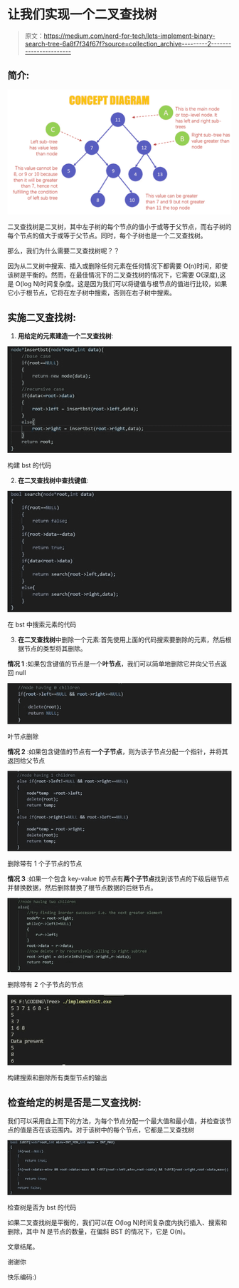 # 让我们实现一个二叉查找树

> 原文：<https://medium.com/nerd-for-tech/lets-implement-binary-search-tree-6a8f7f34f67f?source=collection_archive---------2----------------------->

## 简介:

![](img/6174a3ba88e1f7387b7e4c5bbdee6735.png)

二叉查找树是二叉树，其中左子树的每个节点的值小于或等于父节点，而右子树的每个节点的值大于或等于父节点。同时，每个子树也是一个二叉查找树。

那么，我们为什么需要二叉查找树呢？？

因为从二叉树中搜索、插入或删除任何元素在任何情况下都需要 O(n)时间，即使该树是平衡的。然而，在最佳情况下的二叉查找树的情况下，它需要 O(深度),这是 O(log N)时间复杂度。这是因为我们可以将键值与根节点的值进行比较，如果它小于根节点，它将在左子树中搜索，否则在右子树中搜索。

## **实施二叉查找树:**

1) **用给定的元素建造一个二叉查找树**:

![](img/527f4461f40d1a5062c675fb3562f116.png)

构建 bst 的代码

2) **在二叉查找树中查找键值**:

![](img/89e08f40a46c8aae71029d40e056bbc1.png)

在 bst 中搜索元素的代码

3) **在二叉查找树**中删除一个元素:首先使用上面的代码搜索要删除的元素，然后根据节点的类型将其删除。

**情况 1** :如果包含键值的节点是一个**叶节点**，我们可以简单地删除它并向父节点返回 null

![](img/11a80218625988c3bad115b06943ab32.png)

叶节点删除

**情况 2** :如果包含键值的节点有**一个子节点**，则为该子节点分配一个指针，并将其返回给父节点

![](img/2599e809da631916c74486135dfd30fd.png)

删除带有 1 个子节点的节点

**情况 3** :如果一个包含 key-value 的节点有**两个子节点**找到该节点的下级后继节点并替换数据，然后删除替换了根节点数据的后继节点。

![](img/b397e39e41fa3fe1273bde3daa9a492e.png)

删除带有 2 个子节点的节点

![](img/83d87e74e00af15655bdd770ddd1c70e.png)

构建搜索和删除所有类型节点的输出

## 检查给定的树是否是二叉查找树:

我们可以采用自上而下的方法，为每个节点分配一个最大值和最小值，并检查该节点的值是否在该范围内。对于该树中的每个节点，它都是二叉查找树

![](img/a7cadf94f402522a903697911a304420.png)

检查树是否为 bst 的代码

如果二叉查找树是平衡的，我们可以在 O(log N)时间复杂度内执行插入、搜索和删除，其中 N 是节点的数量，在偏斜 BST 的情况下，它是 O(n)。

文章结尾。

谢谢你

快乐编码:)